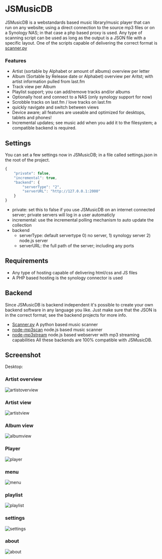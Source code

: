 JSMusicDB
=========

JSMusicDB is a webstandards based music library/music player that can run on any website; using a direct connection to the source mp3 files or on a Synology NAS; in that case a php based proxy is used.
Any type of scanning script can be used as long as the output is a JSON file with a specific layout. One of the scripts capable of delivering the correct format is [scanner.py](https://github.com/lucienimmink/scanner.py)

### Features
- Artist (sortable by Alphabet or amount of albums) overview per letter
- Album (Sortable by Release date or Alphabet) overview per Aritst; with artist information pulled from last.fm
- Track view per Album
- Playlist support; you can add/remove tracks and/or albums
- Optionally host and connect to a NAS (only synology support for now)
- Scrobble tracks on last.fm / love tracks on last.fm
- quickly navigate and switch between views
- Device aware; all features are useable and optimized for desktops, tablets and phones!
- Incremental updates; see music add when you add it to the filesystem; a compatible backend is required.

Settings
--------
You can set a few settings now in JSMusicDB; in a file called settings.json in the root of the project.
```javascript
{
    "private": false,
    "incremental": true,
    "backend": {
        "serverType": "2",
        "serverURL": "http://127.0.0.1:2000"
    }
}
```
- private: set this to false if you use JSMusicDB on an internet connected server; private servers will log in a user automaticly
- incremental: use the incremental polling mechanism to auto update the collection
- backend
	- serverType: default servertype 0) no server, 1) synology server 2) node.js server
	- serverURL: the full path of the server; including any ports

Requirements
------------
- Any type of hosting capable of delivering html/css and JS files
- A PHP based hosting is the synology connector is used

Backend
-------
Since JSMusicDB is backend independent it's possible to create your own backend software in any language you like. Just make sure that the JSON is in the correct format; see the backend projects for more info.
- [Scanner.py](https://github.com/lucienimmink/scanner.py) A python based music scanner
- [node-mp3scan](https://github.com/lucienimmink/mp3scan) node.js based music scanner
- [node-mp3stream](https://github.com/lucienimmink/node-mp3stream) node.js based webserver with mp3 streaming capabilities
All these backends are 100% compatible with JSMusicDB.

Screenshot
----------

Desktop:

### Artist overview
![artistoverview](http://www.arielext.org/screenshots/artistoverview.PNG)
### Artist view
![artistview](http://www.arielext.org/screenshots/artistview.PNG)
### Album view
![albumview](http://www.arielext.org/screenshots/albumview.PNG)
### Player
![player](http://www.arielext.org/screenshots/player.PNG)
### menu
![menu](http://www.arielext.org/screenshots/menu.PNG)
### playlist
![playlist](http://www.arielext.org/screenshots/playlist.PNG)
### settings
![settings](http://www.arielext.org/screenshots/settings.PNG)
### about
![about](http://www.arielext.org/screenshots/about.PNG)